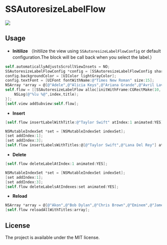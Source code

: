 # SSAutoresizeLabelFlow 
![](https://raw.githubusercontent.com/immrss/SSAutoresizeLabelFlow/master/DemoGif.gif)

## Usage
* **Initilize** （Initilize the view using `SSAutoresizeLabelFlowConfig` or default configuration.The block will be call back when you select the label.）
```objective-c
self.automaticallyAdjustsScrollViewInsets = NO;
SSAutoresizeLabelFlowConfig *config = [SSAutoresizeLabelFlowConfig shareConfig];
config.backgroundColor = [UIColor lightGrayColor];
config.textFont = [UIFont fontWithName:@"Times New Roman" size:15];
NSArray *array = @[@"Adele",@"Alicia Keys",@"Ariana Grande",@"Avril Lavigne",@"Beyoncé",@"Britney Spears",@"Celine Dion",@"Katy Perry",@"Rihanna"];
self.flow = [[SSAutoresizeLabelFlow alloc]initWithFrame:CGRectMake(10, 100, [UIScreen mainScreen].bounds.size.width-20, 0) titles:array selectedHandler:^(NSUInteger index, NSString *title) {
    NSLog(@"%lu %@",index,title);
}];
[self.view addSubview:self.flow]; 
```
* **Insert**
```objective-c
[self.flow insertLabelWithTitle:@"Taylor Swift" atIndex:1 animated:YES];
```
```objective-c
NSMutableIndexSet *set = [NSMutableIndexSet indexSet];
[set addIndex:1];
[set addIndex:3];
[self.flow insertLabelsWithTitles:@[@"Taylor Swift",@"Lana Del Rey"] atIndexes:set animated:YES];
```
* **Delete**
```objective-c
[self.flow deleteLabelAtIndex:1 animated:YES];
```
```objective-c
NSMutableIndexSet *set = [NSMutableIndexSet indexSet];
[set addIndex:1];
[set addIndex:3];
[self.flow deleteLabelsAtIndexes:set animated:YES];
```
* **Reload**
```objective-c
NSArray *array = @[@"Akon",@"Bob Dylan",@"Chris Brown",@"Eminem",@"James Blunt",@"Jason Mraz",@"Jay-Z",@"John Lennon",@"Justin Timberlake",@"Robbie Williams",@"Sam Smith",@"Usher",@"Justin Bieber"];
[self.flow reloadAllWithTitles:array];
```
## License
The project is available under the MIT license.

